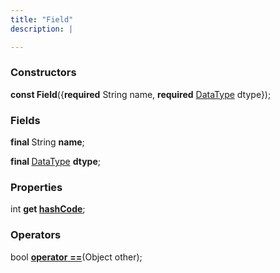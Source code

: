 ```yaml
---
title: "Field"
description: |

---
```



### Constructors
<dl>
<dt>

<span class="dart-code"><strong>const Field</strong>({<span class="nobr"><strong>required</strong> String name</span>, <span class="nobr"><strong>required</strong> [DataType] dtype</span>});</span>
</dt>
</dl>

### Fields
<dl>
<dt>

<span class="dart-code"><strong>final </strong>String <strong>name</strong>;</span>
</dt>
<dt>

<span class="dart-code"><strong>final </strong>[DataType] <strong>dtype</strong>;</span>
</dt>
</dl>

### Properties
<dl>
<dt>

<span class="dart-code">int <strong>get [hashCode](hashcode)</strong>;</span>
</dt>
</dl>

### Operators
<dl>
<dt>

<span class="dart-code">bool [<strong>operator</strong> <strong>==](op_eq)</strong>(<span class="nobr">Object other</span>);</span>
</dt>
</dl>



[DataType]: /reference/classes/datatype